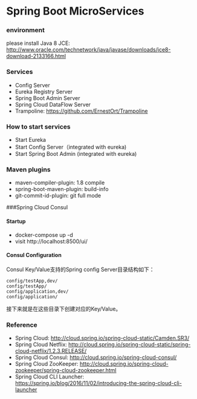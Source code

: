 Spring Boot MicroServices
==================================

### environment

please install Java 8 JCE: http://www.oracle.com/technetwork/java/javase/downloads/jce8-download-2133166.html

### Services

* Config Server
* Eureka Registry Server
* Spring Boot Admin Server
* Spring Cloud DataFlow Server
* Trampoline: https://github.com/ErnestOrt/Trampoline 

### How to start services

* Start Eureka
* Start Config Server（integrated with eureka)
* Start Spring Boot Admin (integrated with eureka)

### Maven plugins

* maven-compiler-plugin: 1.8 compile
* spring-boot-maven-plugin: build-info
* git-commit-id-plugin: git full mode

###Spring Cloud Consul

#### Startup

* docker-compose up -d
* visit http://localhost:8500/ui/

#### Consul Configuration

Consul Key/Value支持的Spring config Server目录结构如下：

    config/testApp,dev/
    config/testApp/
    config/application,dev/
    config/application/

接下来就是在这些目录下创建对应的Key/Value。

### Reference

* Spring Cloud: http://cloud.spring.io/spring-cloud-static/Camden.SR3/
* Spring Cloud Netflix: http://cloud.spring.io/spring-cloud-static/spring-cloud-netflix/1.2.3.RELEASE/
* Spring Cloud Consul: http://cloud.spring.io/spring-cloud-consul/
* Spring Cloud ZooKeeper: http://cloud.spring.io/spring-cloud-zookeeper/spring-cloud-zookeeper.html
* Spring Cloud CLI Launcher: https://spring.io/blog/2016/11/02/introducing-the-spring-cloud-cli-launcher
